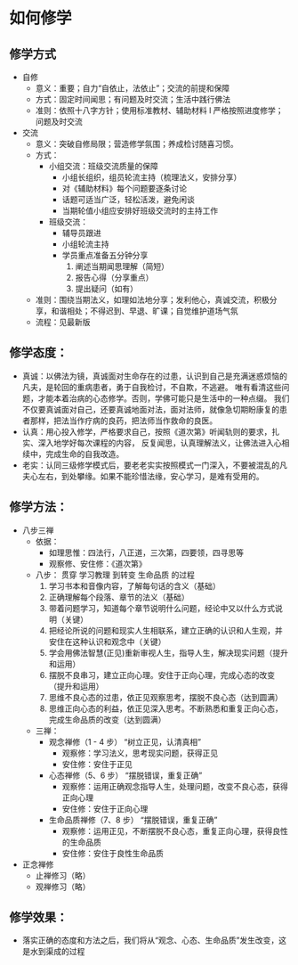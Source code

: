 # 如何修学

## 修学方式

- 自修
  - 意义：重要；自力“自依止，法依止”；交流的前提和保障
  - 方式：固定时间闻思；有问题及时交流；生活中践行佛法
  - 准则：依照十八字方针；使用标准教材、辅助材料 l 严格按照进度修学；问题及时交流
- 交流
  - 意义：突破自修局限；营造修学氛围；养成检讨随喜习惯。
  - 方式：
    - 小组交流：班级交流质量的保障
      - 小组长组织，组员轮流主持（梳理法义，安排分享）
      - 对《辅助材料》每个问题要逐条讨论
      - 话题可适当广泛，轻松活泼，避免闲谈
      - 当期轮值小组应安排好班级交流时的主持工作
    - 班级交流：
      - 辅导员跟进
      - 小组轮流主持
      - 学员重点准备五分钟分享
        1. 阐述当期闻思理解（简短）
        2. 报告心得（分享重点）
        3. 提出疑问（如有）
  - 准则：围绕当期法义，如理如法地分享；发利他心，真诚交流，积极分享，和谐相处；不得迟到、早退、旷课；自觉维护道场气氛
  - 流程：见最新版

## 修学态度：

- 真诚：以佛法为镜，真诚面对生命存在的过患，认识到自己是充满迷惑烦恼的凡夫，是轮回的重病患者，勇于自我检讨，不自欺，不逃避。
  唯有看清这些问题，才能本着治病的心态修学。否则，学佛可能只是生活中的一种点缀。
  我们不仅要真诚面对自己，还要真诚地面对法，面对法师，就像急切期盼康复的患者那样，把法当作疗病的良药，把法师当作救命的良医。
- 认真：用心投入修学，严格要求自己，按照《道次第》听闻轨则的要求，扎实、深入地学好每次课程的内容，
  反复闻思，认真理解法义，让佛法进入心相续中，完成生命的自我改造。
- 老实：认同三级修学模式后，要老老实实按照模式一门深入，不要被混乱的凡夫心左右，到处攀缘。如果不能珍惜法缘，安心学习，是难有受用的。

## 修学方法：

- 八步三禅
  - 依据：
    - 如理思惟：四法行，八正道，三次第，四要领，四寻思等
    - 观察修、安住修：《道次第》
  - 八步：
    贯穿
    学习教理
    到转变
    生命品质
    的过程
    1. 学习书本和音像内容，了解每句话的含义（基础）
    2. 正确理解每个段落、章节的法义（基础）
    3. 带着问题学习，知道每个章节说明什么问题，经论中又以什么方式说明（关键）
    4. 把经论所说的问题和现实人生相联系，建立正确的认识和人生观，并安住在这种认识和观念中（关键）
    5. 学会用佛法智慧(正见)重新审视人生，指导人生，解决现实问题（提升和运用）
    6. 摆脱不良串习，建立正向心理。安住于正向心理，完成心态的改变（提升和运用）
    7. 思维不良心态的过患，依正见观察思考，摆脱不良心态（达到圆满）
    8. 思维正向心态的利益，依正见深入思考。不断熟悉和重复正向心态，完成生命品质的改变（达到圆满）
  - 三禅：
    - 观念禅修（1 - 4 步）
      “树立正见，认清真相”
      - 观察修：学习法义，思考现实问题，获得正见
      - 安住修：安住于正见
    - 心态禅修（5、6 步）
      “摆脱错误，重复正确”
      - 观察修：运用正确观念指导人生，处理问题，改变不良心态，获得正向心理
      - 安住修：安住于正向心理
    - 生命品质禅修（7、8 步）
      “摆脱错误，重复正确”
      - 观察修：运用正见，不断摆脱不良心态，重复正向心理，获得良性的生命品质
      - 安住修：安住于良性生命品质
- 正念禅修
  - 止禅修习（略）
  - 观禅修习（略）

## 修学效果：

- 落实正确的态度和方法之后，我们将从“观念、心态、生命品质”发生改变，这是水到渠成的过程
